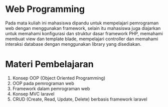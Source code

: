 # Web Programming
Pada mata kuliah ini mahasiswa dipandu untuk mempelajari pemrograman web dengan menggunakan framework, selain itu mahasiswa juga 
diajarkan untuk memahami konfigurasi dan struktur dasar framework PHP, memahami membuat view dan template blade, mempelajari 
controller dan memahami interaksi database dengan menggunakan library yang disediakan.

# Materi Pembelajaran 
1. Konsep OOP (Object Oriented Programming) 
2. OOP pada pemrograman web 
3. Framework dalam pemrograman web 
4. Konsep MVC laravel 
5. CRUD (Create, Read, Update, Delete) berbasis framework laravel
